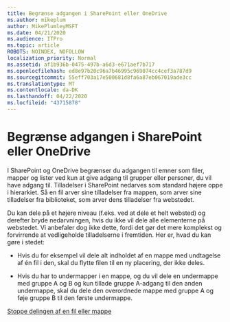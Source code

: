 ```yaml
---
title: Begrænse adgangen i SharePoint eller OneDrive
ms.author: mikeplum
author: MikePlumleyMSFT
ms.date: 04/21/2020
ms.audience: ITPro
ms.topic: article
ROBOTS: NOINDEX, NOFOLLOW
localization_priority: Normal
ms.assetid: af1b936b-0475-497b-a6d3-e671aef7b717
ms.openlocfilehash: ed8e97b20c96a7b46995c969074cc4cef3a787d9
ms.sourcegitcommit: 55eff703a17e500681d8fa6a87eb067019ade3cc
ms.translationtype: MT
ms.contentlocale: da-DK
ms.lasthandoff: 04/22/2020
ms.locfileid: "43715878"
---
```

# <a name="restrict-access-in-sharepoint-or-onedrive"></a>Begrænse adgangen i SharePoint eller OneDrive

I SharePoint og OneDrive begrænser du adgangen til emner som filer, mapper og lister ved kun at give adgang til grupper eller personer, du vil have adgang til. Tilladelser i SharePoint nedarves som standard højere oppe i hierarkiet. Så en fil arver sine tilladelser fra mappen, som arver sine tilladelser fra biblioteket, som arver dens tilladelser fra webstedet.
  
Du kan dele på et højere niveau (f.eks. ved at dele et helt websted) og derefter bryde nedarvningen, hvis du ikke vil dele alle elementerne på webstedet. Vi anbefaler dog ikke dette, fordi det gør det mere komplekst og forvirrende at vedligeholde tilladelserne i fremtiden. Her er, hvad du kan gøre i stedet:
  
- Hvis du for eksempel vil dele alt indholdet af en mappe med undtagelse af én fil i den, skal du flytte filen til en ny placering, der ikke deles.
    
- Hvis du har to undermapper i en mappe, og du vil dele en undermappe med gruppe A og B og kun tillade gruppe A-adgang til den anden undermappe, skal du dele den overordnede mappe med gruppe A og føje gruppe B til den første undermappe.
    
[Stoppe delingen af en fil eller mappe](https://go.microsoft.com/fwlink/?linkid=2008861)
  

